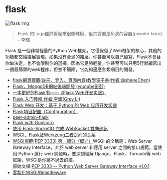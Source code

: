 # flask
![flask img](https://flask.palletsprojects.com/en/2.2.x/_images/flask-logo.png)

> Flask 的Logo雖然看起來很像辣椒，但其實他是角狀的容器(powder horn)  
>\- 李輝

Flask 是一個非常輕量的Python Web框架，它僅保留了Web框架的核心，其他的功能都交給擴展實現。如果沒有合適的擴展，你甚至可以自己編寫，Flask不會替你做決定，也不會限制你的選擇。因為它足夠輕量，你甚至可以只用5行就編寫出一個最簡單的web程序，但並不簡陋，它能夠適應各類項目的開發。

- [flask網頁建置(註冊、登入、頁面內容)教學電子書(作者:@shaoeChen)](https://hackmd.io/@shaoeChen/HJiZtEngG/https%3A%2F%2Fhackmd.io%2Fs%2FrkgXYoBeG)
- [Flask、MongoDB網站後端開發 (youtube彭彭)](https://www.youtube.com/watch?v=UdRxvHVXTxA&list=PL-g0fdC5RMboN18JNTMCEfe8Ldk8C5pS-)
- [一本更好的Flask书——《Flask Web开发实战》](https://zhuanlan.zhihu.com/p/29907260)
- [Flask 入门教程 作者:李輝(Grey Li)](https://tutorial.helloflask.com/)
- [Flask Web 开发：基于 Python 的 Web 应用开发实战](https://l1nwatch.gitbook.io/flask-web-python-web/)
- [Flask項目配置（Configuration）
](https://zhuanlan.zhihu.com/p/24055329)
- [peer-admin-flask](https://gitee.com/pear-admin/pear-admin-flask)
- [Flask with Gunicorn](https://sean22492249.medium.com/flask-with-gunicorn-9a37bca29227)
- [使用 Flask-SocketIO 完成 WebSocket 雙向通訊](https://medium.com/@charming_rust_oyster_221/%E4%BD%BF%E7%94%A8-flask-socketio-%E5%AE%8C%E6%88%90-websocket-%E9%9B%99%E5%90%91%E9%80%9A%E8%A8%8A-49fd734f52ae)
- [WSGI、Flask及Werkzeug三者之间的关系](https://blog.csdn.net/lovedingd/article/details/106685914)
- [WSGI規範(PEP 3333) 第一部分（概述）](https://zhuanlan.zhihu.com/p/27600327)WSGI 的全稱是：Web Server Gateway Interface，介於 web server 和應用 server 之間的接口規範。當使用 Python 進行 web 開發時，要深刻理解 Django、Flask、Tornado等 web 框架，WSGI是你繞不過去的檻。  
原始文檔:[PEP 3333 -- Python Web Server Gateway Interface v1.0.1](https://peps.python.org/pep-3333/)
- [客製化WSGI的middleware](https://ithelp.ithome.com.tw/articles/10201217)
